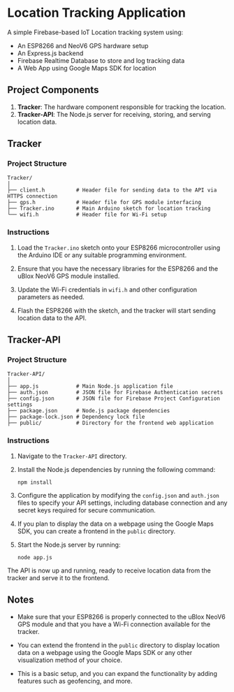 # Location Tracking Application

A simple Firebase-based IoT Location tracking system using:
- An ESP8266 and NeoV6 GPS hardware setup
- An Express.js backend
- Firebase Realtime Database to store and log tracking data
- A Web App using Google Maps SDK for location

## Project Components

1. **Tracker**: The hardware component responsible for tracking the location.
2. **Tracker-API**: The Node.js server for receiving, storing, and serving location data.

## Tracker

### Project Structure
```
Tracker/
│
├── client.h          # Header file for sending data to the API via HTTPS connection
├── gps.h             # Header file for GPS module interfacing
├── Tracker.ino       # Main Arduino sketch for location tracking
└── wifi.h            # Header file for Wi-Fi setup
```

### Instructions
1. Load the `Tracker.ino` sketch onto your ESP8266 microcontroller using the Arduino IDE or any suitable programming environment.

2. Ensure that you have the necessary libraries for the ESP8266 and the uBlox NeoV6 GPS module installed.

3. Update the Wi-Fi credentials in `wifi.h` and other configuration parameters as needed.

4. Flash the ESP8266 with the sketch, and the tracker will start sending location data to the API.

## Tracker-API

### Project Structure
```
Tracker-API/
│
├── app.js            # Main Node.js application file
├── auth.json         # JSON file for Firebase Authentication secrets
├── config.json       # JSON file for Firebase Project Configuration settings
├── package.json      # Node.js package dependencies
├── package-lock.json # Dependency lock file
├── public/           # Directory for the frontend web application
```

### Instructions
1. Navigate to the `Tracker-API` directory.

2. Install the Node.js dependencies by running the following command:
   ```
   npm install
   ```

3. Configure the application by modifying the `config.json` and `auth.json` files to specify your API settings, including database connection and any secret keys required for secure communication.

4. If you plan to display the data on a webpage using the Google Maps SDK, you can create a frontend in the `public` directory.

5. Start the Node.js server by running:
   ```
   node app.js
   ```

The API is now up and running, ready to receive location data from the tracker and serve it to the frontend.

## Notes
- Make sure that your ESP8266 is properly connected to the uBlox NeoV6 GPS module and that you have a Wi-Fi connection available for the tracker.

- You can extend the frontend in the `public` directory to display location data on a webpage using the Google Maps SDK or any other visualization method of your choice.

- This is a basic setup, and you can expand the functionality by adding features such as geofencing, and more.
